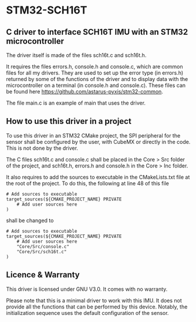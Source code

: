 # STM32-SCH16T

## C driver to interface SCH16T IMU with an STM32 microcontroller

The driver itself is made of the files sch16t.c and sch16t.h.

It requires the files errors.h, console.h and console.c, which are common files for all my drivers. They are used to set up the error type (in errors.h) returned by some of the functions of the driver and to display data with the microcontroller on a terminal (in console.h and console.c). These files can be found here https://github.com/astarus-pyxis/stm32-common.

The file main.c is an example of main that uses the driver.

## How to use this driver in a project

To use this driver in an STM32 CMake project, the SPI peripheral for the sensor shall be configured by the user, with CubeMX or directly in the code. This is not done by the driver.

The C files  sch16t.c and console.c shall be placed in the Core > Src folder of the project, and sch16t.h, errors.h and console.h in the Core > Inc folder.

It also requires to add the sources to executable in the CMakeLists.txt file at the root of the project. To do this, the following at line 48 of this file


```
# Add sources to executable
target_sources(${CMAKE_PROJECT_NAME} PRIVATE
    # Add user sources here
)

```

shall be changed to


```
# Add sources to executable
target_sources(${CMAKE_PROJECT_NAME} PRIVATE
    # Add user sources here
    "Core/Src/console.c"
    "Core/Src/sch16t.c"
)
```

## Licence & Warranty

This driver is licensed under GNU V3.0. It comes with no warranty.

Please note that this is a minimal driver to work with this IMU. It does not provide all the functions that can be performed by this device. Notably, the initialization sequence uses the default configuration of the sensor.

